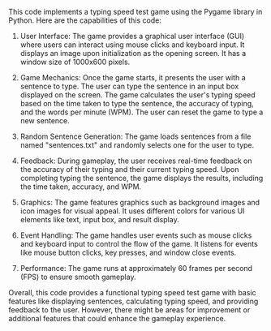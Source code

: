 This code implements a typing speed test game using the Pygame library in Python. Here are the capabilities of this code:

1. User Interface:
The game provides a graphical user interface (GUI) where users can interact using mouse clicks and keyboard input.
It displays an image upon initialization as the opening screen.
It has a window size of 1000x600 pixels.

2. Game Mechanics:
Once the game starts, it presents the user with a sentence to type.
The user can type the sentence in an input box displayed on the screen.
The game calculates the user's typing speed based on the time taken to type the sentence, the accuracy of typing, and the words per minute (WPM).
The user can reset the game to type a new sentence.

3. Random Sentence Generation:
The game loads sentences from a file named "sentences.txt" and randomly selects one for the user to type.

4. Feedback:
During gameplay, the user receives real-time feedback on the accuracy of their typing and their current typing speed.
Upon completing typing the sentence, the game displays the results, including the time taken, accuracy, and WPM.

5. Graphics:
The game features graphics such as background images and icon images for visual appeal.
It uses different colors for various UI elements like text, input box, and result display.

6. Event Handling:
The game handles user events such as mouse clicks and keyboard input to control the flow of the game.
It listens for events like mouse button clicks, key presses, and window close events.

7. Performance:
The game runs at approximately 60 frames per second (FPS) to ensure smooth gameplay.

Overall, this code provides a functional typing speed test game with basic features like displaying sentences, calculating typing speed, and providing feedback to the user. However, there might be areas for improvement or additional features that could enhance the gameplay experience.
